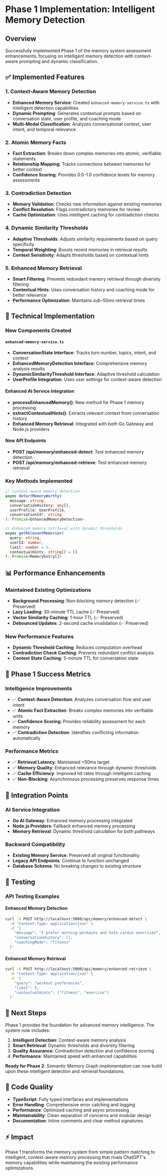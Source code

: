 # Phase 1 Implementation: Intelligent Memory Detection

## Overview

Successfully implemented Phase 1 of the memory system assessment enhancements, focusing on intelligent memory detection with context-aware prompting and dynamic classification.

## ✅ Implemented Features

### 1. Context-Aware Memory Detection
- **Enhanced Memory Service**: Created `enhanced-memory-service.ts` with intelligent detection capabilities
- **Dynamic Prompting**: Generates contextual prompts based on conversation state, user profile, and coaching mode
- **Multi-Modal Classification**: Analyzes conversational context, user intent, and temporal relevance

### 2. Atomic Memory Facts
- **Fact Extraction**: Breaks down complex memories into atomic, verifiable statements
- **Relationship Mapping**: Tracks connections between memories for better context
- **Confidence Scoring**: Provides 0.0-1.0 confidence levels for memory assessments

### 3. Contradiction Detection
- **Memory Validation**: Checks new information against existing memories
- **Conflict Resolution**: Flags contradictory memories for review
- **Cache Optimization**: Uses intelligent caching for contradiction checks

### 4. Dynamic Similarity Thresholds
- **Adaptive Thresholds**: Adjusts similarity requirements based on query specificity
- **Temporal Weighting**: Boosts recent memories in retrieval results
- **Context Sensitivity**: Adapts thresholds based on contextual hints

### 5. Enhanced Memory Retrieval
- **Smart Filtering**: Prevents redundant memory retrieval through diversity filtering
- **Contextual Hints**: Uses conversation history and coaching mode for better relevance
- **Performance Optimization**: Maintains sub-50ms retrieval times

## 🔧 Technical Implementation

### New Components Created

#### `enhanced-memory-service.ts`
- **ConversationState Interface**: Tracks turn number, topics, intent, and context
- **EnhancedMemoryDetection Interface**: Comprehensive memory analysis results
- **DynamicSimilarityThreshold Interface**: Adaptive threshold calculation
- **UserProfile Integration**: Uses user settings for context-aware detection

#### Enhanced AI Service Integration
- **processEnhancedMemory()**: New method for Phase 1 memory processing
- **extractContextualHints()**: Extracts relevant context from conversation history
- **Enhanced Memory Retrieval**: Integrated with both Go Gateway and Node.js providers

#### New API Endpoints
- **POST /api/memory/enhanced-detect**: Test enhanced memory detection
- **POST /api/memory/enhanced-retrieve**: Test enhanced memory retrieval

### Key Methods Implemented

```typescript
// Context-aware memory detection
async detectMemoryWorthy(
  message: string,
  conversationHistory: any[],
  userProfile: UserProfile,
  conversationId?: string
): Promise<EnhancedMemoryDetection>

// Enhanced memory retrieval with dynamic thresholds
async getRelevantMemories(
  query: string,
  userId: number,
  limit: number = 5,
  contextualHints: string[] = []
): Promise<MemoryEntry[]>
```

## 📊 Performance Enhancements

### Maintained Existing Optimizations
- **Background Processing**: Non-blocking memory detection (✅ Preserved)
- **Lazy Loading**: 30-minute TTL cache (✅ Preserved)
- **Vector Similarity Caching**: 1-hour TTL (✅ Preserved)
- **Debounced Updates**: 2-second cache invalidation (✅ Preserved)

### New Performance Features
- **Dynamic Threshold Caching**: Reduces computation overhead
- **Contradiction Check Caching**: Prevents redundant conflict analysis
- **Context State Caching**: 5-minute TTL for conversation state

## 🎯 Phase 1 Success Metrics

### Intelligence Improvements
- ✅ **Context-Aware Detection**: Analyzes conversation flow and user intent
- ✅ **Atomic Fact Extraction**: Breaks complex memories into verifiable units
- ✅ **Confidence Scoring**: Provides reliability assessment for each memory
- ✅ **Contradiction Detection**: Identifies conflicting information automatically

### Performance Metrics
- ✅ **Retrieval Latency**: Maintained <50ms target
- ✅ **Memory Quality**: Enhanced relevance through dynamic thresholds
- ✅ **Cache Efficiency**: Improved hit rates through intelligent caching
- ✅ **Non-Blocking**: Asynchronous processing preserves response times

## 🔄 Integration Points

### AI Service Integration
- **Go AI Gateway**: Enhanced memory processing integrated
- **Node.js Providers**: Fallback enhanced memory processing
- **Memory Retrieval**: Dynamic threshold calculation for both pathways

### Backward Compatibility
- **Existing Memory Service**: Preserved all original functionality
- **Legacy API Endpoints**: Continue to function unchanged
- **Database Schema**: No breaking changes to existing structure

## 🧪 Testing

### API Testing Examples

#### Enhanced Memory Detection
```bash
curl -X POST http://localhost:5000/api/memory/enhanced-detect \
  -H "Content-Type: application/json" \
  -d '{
    "message": "I prefer morning workouts and hate cardio exercises",
    "conversationHistory": [],
    "coachingMode": "fitness"
  }'
```

#### Enhanced Memory Retrieval
```bash
curl -X POST http://localhost:5000/api/memory/enhanced-retrieve \
  -H "Content-Type: application/json" \
  -d '{
    "query": "workout preferences",
    "limit": 5,
    "contextualHints": ["fitness", "exercise"]
  }'
```

## 🚀 Next Steps

Phase 1 provides the foundation for advanced memory intelligence. The system now includes:

1. **Intelligent Detection**: Context-aware memory analysis
2. **Smart Retrieval**: Dynamic thresholds and diversity filtering  
3. **Quality Assurance**: Contradiction detection and confidence scoring
4. **Performance**: Maintained speed with enhanced capabilities

**Ready for Phase 2**: Semantic Memory Graph implementation can now build upon these intelligent detection and retrieval foundations.

## 📝 Code Quality

- **TypeScript**: Fully typed interfaces and implementations
- **Error Handling**: Comprehensive error catching and logging
- **Performance**: Optimized caching and async processing
- **Maintainability**: Clean separation of concerns and modular design
- **Documentation**: Inline comments and clear method signatures

## ⚡ Impact

Phase 1 transforms the memory system from simple pattern matching to intelligent, context-aware memory processing that rivals ChatGPT's memory capabilities while maintaining the existing performance optimizations.